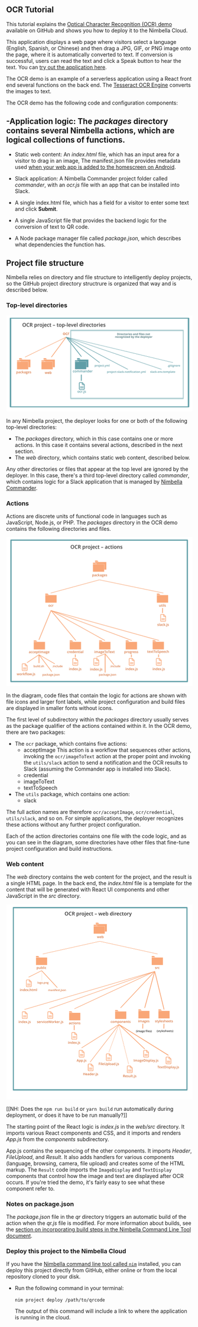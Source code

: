 ## OCR Tutorial

This tutorial explains the [Optical Character Recognition (OCR) demo](https://github.com/nimbella/demo-projects/tree/master/ocr) available on GitHub and shows you how to deploy it to the Nimbella Cloud.

This application displays a web page where visitors select a language (English, Spanish, or Chinese) and then drag a JPG, GIF, or PNG image onto the page, where it is automatically converted to text. If conversion is successful, users can read the text and click a Speak button to hear the text. You can [try out the application here](https://ocrdemo-apigcp.nimbella.io).

The OCR demo is an example of a serverless application using a React front end several functions on the back end. The [Tesseract OCR Engine](https://github.com/tesseract-ocr/tesseract) converts the images to text.

The OCR demo has the following code and configuration components:

-Application logic: The _packages_ directory contains several Nimbella actions, which are logical collections of functions.
  -
- Static web content: An _index.html_ file, which has an input area for a visitor to drag in an image, The manifest.json file provides metadata used [when your web app is added to the homescreen on Android](https://developers.google.com/web/fundamentals/web-app-manifest/).
- Slack application: A Nimbella Commander project folder called _commander_, with an _ocr.js_ file with an app that can be installed into Slack.

- A single index.html file, which has a field for a visitor to enter some text and click **Submit**.
- A single JavaScript file that provides the backend logic for the conversion of text to QR code.
- A Node package manager file called *package.json*, which describes what dependencies the function has.

## Project file structure

Nimbella relies on directory and file structure to intelligently deploy projects, so the GitHub project directory structrure is organized that way and is described below.

### Top-level directories

![](assets/ocrtutorial-44e74a5a.svg)

In any Nimbella project, the deployer looks for one or both of the following top-level directories:

- The _packages_ directory, which in this case contains one or more actions. In this case it contains several actions, described in the next section.
- The _web_ directory, which contains static web content, described below.

Any other directories or files that appear at the top level are ignored by the deployer. In this case, there's a third top-level directory called _commander_, which contains logic for a Slack application that is managed by [Nimbella Commander](https://nimbella.com/product/commander).

### Actions

Actions are discrete units of functional code in languages such as JavaScript, Node.js, or PHP. The _packages_ directory in the OCR demo contains the following directories and files.

![](assets/ocrtutorial-5b2cba72.svg)

In the diagram, code files that contain the logic for actions are shown with file icons and larger font labels, while project configuration and build files are displayed in smaller fonts without icons.

The first level of subdirectory within the _packages_ directory usually serves as the package qualifier of the actions contained within it. In the OCR demo, there are two packages:

  - The `ocr` package, which contains five actions:
    - acceptImage
      This action is a workflow that sequences other actions, invoking the `ocr/imageToText` action at the proper point and invoking the `utils/slack` action to send a notification and the OCR results to Slack (assuming the Commander app is installed into Slack).
    - credential
    - imageToText
    - textToSpeech
  - The `utils` package, which contains one action:
    - slack

The full action names are therefore `ocr/acceptImage`, `ocr/credential`, `utils/slack`, and so on. For simple applications, the deployer recognizes these actions without any further project configuration.

Each of the action directories contains one file with the code logic, and as you can see in the diagram, some directories have other files that fine-tune project configuration and build instructions.

### Web content

The *web* directory contains the  web content for the project, and the result is a single HTML page. In the back end, the _index.html_ file is a template for the content that will be generated with React UI components and other JavaScript in the _src_ directory.

![](assets/ocrtutorial-51bae628.svg)

[[NH: Does the `npm run build` or `yarn build` run automatically during deployment, or does it have to be run manually?]]

The starting point of the React logic is _index.js_ in the _web/src_ directory. It imports various React components and CSS, and it imports and renders _App.js_ from the _components_ subdirectory.

App.js contains the sequencing of the other components. It imports _Header_, _FileUpload_, and _Result_. It also adds handlers for various components (language, browsing, camera, file upload) and creates some of the HTML markup. The `Result` code imports the `ImageDisplay` and `TextDisplay` components that control how the image and text are displayed after OCR occurs. If you're tried the demo, it's fairly easy to see what these component refer to.

### Notes on package.json
The *package.json* file in the *qr* directory triggers an automatic build of the action when the *qr.js* file is modified. For more information about builds, see the [section on incorporating build steps in the Nimbella Command Line Tool document](https://nimbella.io/downloads/nim/nim.html#incorporating-build-steps-for-actions-and-web-content).

### Deploy this project to the Nimbella Cloud
If you have the [Nimbella command line tool called `nim`](https://nimbella.io/downloads/nim/nim.html#install-the-nimbella-command-line-tool-nim) installed, you can deploy this project directly from GitHub, either online or from the local repository  cloned to your  disk.

- Run the following command in your terminal:

   `nim project deploy /path/to/qrcode`

   The output of this command will include a link to where the application is running in the cloud.
